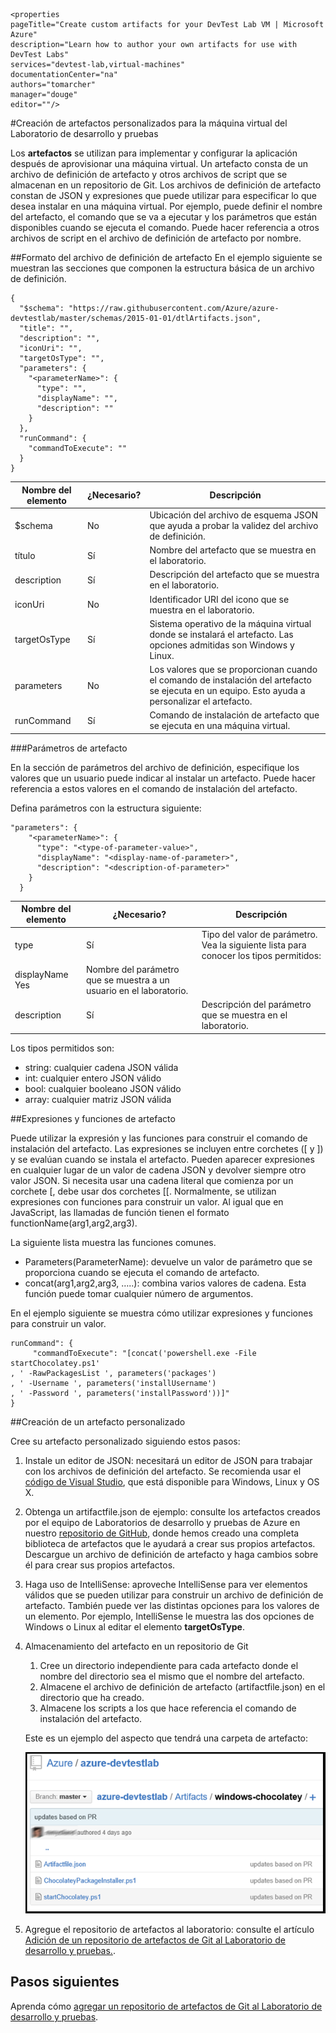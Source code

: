     <properties 
	pageTitle="Create custom artifacts for your DevTest Lab VM | Microsoft Azure"
	description="Learn how to author your own artifacts for use with DevTest Labs"
	services="devtest-lab,virtual-machines"
	documentationCenter="na"
	authors="tomarcher"
	manager="douge"
	editor=""/>

<tags
	ms.service="devtest-lab"
	ms.workload="na"
	ms.tgt_pltfrm="na"
	ms.devlang="na"
	ms.topic="article"
	ms.date="11/01/2015"
	ms.author="tarcher"/>

#Creación de artefactos personalizados para la máquina virtual del Laboratorio de desarrollo y pruebas

Los **artefactos** se utilizan para implementar y configurar la aplicación después de aprovisionar una máquina virtual. Un artefacto consta de un archivo de definición de artefacto y otros archivos de script que se almacenan en un repositorio de Git. Los archivos de definición de artefacto constan de JSON y expresiones que puede utilizar para especificar lo que desea instalar en una máquina virtual. Por ejemplo, puede definir el nombre del artefacto, el comando que se va a ejecutar y los parámetros que están disponibles cuando se ejecuta el comando. Puede hacer referencia a otros archivos de script en el archivo de definición de artefacto por nombre.

##Formato del archivo de definición de artefacto
En el ejemplo siguiente se muestran las secciones que componen la estructura básica de un archivo de definición.

	{
	  "$schema": "https://raw.githubusercontent.com/Azure/azure-devtestlab/master/schemas/2015-01-01/dtlArtifacts.json",
	  "title": "",
	  "description": "",
	  "iconUri": "",
	  "targetOsType": "",
	  "parameters": {
	    "<parameterName>": {
	      "type": "",
	      "displayName": "",
	      "description": ""
	    }
	  },
	  "runCommand": {
	    "commandToExecute": ""
	  }
	}

| Nombre del elemento | ¿Necesario? | Descripción
| ------------ | --------- | -----------
| $schema | No | Ubicación del archivo de esquema JSON que ayuda a probar la validez del archivo de definición.
| título | Sí | Nombre del artefacto que se muestra en el laboratorio.
| description | Sí | Descripción del artefacto que se muestra en el laboratorio.
| iconUri | No | Identificador URI del icono que se muestra en el laboratorio.
| targetOsType | Sí | Sistema operativo de la máquina virtual donde se instalará el artefacto. Las opciones admitidas son Windows y Linux.
| parameters | No | Los valores que se proporcionan cuando el comando de instalación del artefacto se ejecuta en un equipo. Esto ayuda a personalizar el artefacto.
| runCommand | Sí | Comando de instalación de artefacto que se ejecuta en una máquina virtual.

###Parámetros de artefacto

En la sección de parámetros del archivo de definición, especifique los valores que un usuario puede indicar al instalar un artefacto. Puede hacer referencia a estos valores en el comando de instalación del artefacto.

Defina parámetros con la estructura siguiente:

	"parameters": {
	    "<parameterName>": {
	      "type": "<type-of-parameter-value>",
	      "displayName": "<display-name-of-parameter>",
	      "description": "<description-of-parameter>"
	    }
	  }

| Nombre del elemento | ¿Necesario? | Descripción
| ------------ | --------- | -----------
| type | Sí | Tipo del valor de parámetro. Vea la siguiente lista para conocer los tipos permitidos:
| displayName Yes | Nombre del parámetro que se muestra a un usuario en el laboratorio.
| description | Sí | Descripción del parámetro que se muestra en el laboratorio.

Los tipos permitidos son:

- string: cualquier cadena JSON válida
- int: cualquier entero JSON válido
- bool: cualquier booleano JSON válido
- array: cualquier matriz JSON válida

##Expresiones y funciones de artefacto

Puede utilizar la expresión y las funciones para construir el comando de instalación del artefacto. Las expresiones se incluyen entre corchetes ([ y ]) y se evalúan cuando se instala el artefacto. Pueden aparecer expresiones en cualquier lugar de un valor de cadena JSON y devolver siempre otro valor JSON. Si necesita usar una cadena literal que comienza por un corchete [, debe usar dos corchetes [[. Normalmente, se utilizan expresiones con funciones para construir un valor. Al igual que en JavaScript, las llamadas de función tienen el formato functionName(arg1,arg2,arg3).

La siguiente lista muestra las funciones comunes.

- Parameters(ParameterName): devuelve un valor de parámetro que se proporciona cuando se ejecuta el comando de artefacto.
- concat(arg1,arg2,arg3, …..): combina varios valores de cadena. Esta función puede tomar cualquier número de argumentos.

En el ejemplo siguiente se muestra cómo utilizar expresiones y funciones para construir un valor.

	runCommand": {
	     "commandToExecute": "[concat('powershell.exe -File startChocolatey.ps1'
	, ' -RawPackagesList ', parameters('packages')
	, ' -Username ', parameters('installUsername')
	, ' -Password ', parameters('installPassword'))]"
	}

##Creación de un artefacto personalizado

Cree su artefacto personalizado siguiendo estos pasos:

1. Instale un editor de JSON: necesitará un editor de JSON para trabajar con los archivos de definición del artefacto. Se recomienda usar el [código de Visual Studio](https://code.visualstudio.com/), que está disponible para Windows, Linux y OS X.

1. Obtenga un artifactfile.json de ejemplo: consulte los artefactos creados por el equipo de Laboratorios de desarrollo y pruebas de Azure en nuestro [repositorio de GitHub](https://github.com/Azure/azure-devtestlab), donde hemos creado una completa biblioteca de artefactos que le ayudará a crear sus propios artefactos. Descargue un archivo de definición de artefacto y haga cambios sobre él para crear sus propios artefactos.

1. Haga uso de IntelliSense: aproveche IntelliSense para ver elementos válidos que se pueden utilizar para construir un archivo de definición de artefacto. También puede ver las distintas opciones para los valores de un elemento. Por ejemplo, IntelliSense le muestra las dos opciones de Windows o Linux al editar el elemento **targetOsType**.

1. Almacenamiento del artefacto en un repositorio de Git
	1. Cree un directorio independiente para cada artefacto donde el nombre del directorio sea el mismo que el nombre del artefacto.
	1. Almacene el archivo de definición de artefacto (artifactfile.json) en el directorio que ha creado.
	1. Almacene los scripts a los que hace referencia el comando de instalación del artefacto.

	Este es un ejemplo del aspecto que tendrá una carpeta de artefacto:

	![Ejemplo de repositorio de Git de artefacto](./media/devtest-lab-artifact-author/git-repo.png)

1. Agregue el repositorio de artefactos al laboratorio: consulte el artículo [Adición de un repositorio de artefactos de Git al Laboratorio de desarrollo y pruebas.](devtest-lab-add-artifact-repo.md).

## Pasos siguientes

Aprenda cómo [agregar un repositorio de artefactos de Git al Laboratorio de desarrollo y pruebas](devtest-lab-add-artifact-repo.md).

<!---HONumber=Nov15_HO4-->